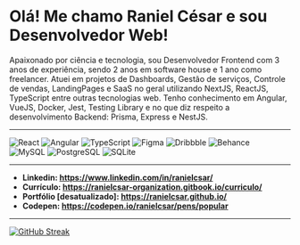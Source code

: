<h1>Olá! Me chamo Raniel César e sou Desenvolvedor Web!</h1>
Apaixonado por ciência e tecnologia, sou Desenvolvedor Frontend com 3 anos de experiência, sendo 2 anos em software house e 1 ano como freelancer. Atuei em projetos de Dashboards, Gestão de serviços, Controle de vendas, LandingPages e SaaS no geral utilizando NextJS, ReactJS, TypeScript entre outras tecnologias web. Tenho conhecimento em Angular, VueJS, Docker, Jest, Testing Library e no que diz respeito a desenvolvimento Backend: Prisma, Express e NestJS.

---

![React](https://img.shields.io/badge/React-20232A?style=for-the-badge&logo=react&logoColor=61DAFB)
![Angular](https://img.shields.io/badge/Angular-DD0031?style=for-the-badge&logo=angular&logoColor=white)
![TypeScript](https://img.shields.io/badge/TypeScript-007ACC?style=for-the-badge&logo=typescript&logoColor=white)
![Figma](https://img.shields.io/badge/Figma-F24E1E?style=for-the-badge&logo=figma&logoColor=white)
![Dribbble](https://img.shields.io/badge/Dribbble-EA4C89?style=for-the-badge&logo=dribbble&logoColor=white)
![Behance](https://img.shields.io/badge/Behance-0054F7?style=for-the-badge&logo=behance&logoColor=white) <br>
![MySQL](https://img.shields.io/badge/MySQL-005C84?style=for-the-badge&logo=mysql&logoColor=white)
![PostgreSQL](https://img.shields.io/badge/PostgreSQL-316192?style=for-the-badge&logo=postgresql&logoColor=white)
![SQLite](https://img.shields.io/badge/Sqlite-003B57?style=for-the-badge&logo=sqlite&logoColor=white) <br>

---

- **Linkedin: https://www.linkedin.com/in/ranielcsar/**
- **Currículo: https://ranielcsar-organization.gitbook.io/curriculo/**
- **Portfólio [desatualizado]: https://ranielcsar.github.io/**
- **Codepen: https://codepen.io/ranielcsar/pens/popular**

---

[![GitHub Streak](http://github-readme-streak-stats.herokuapp.com?user=ranielcsar&theme=black-ice)](https://git.io/streak-stats)
